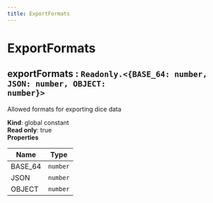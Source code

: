 ```yaml
---
title: ExportFormats
---
```


# ExportFormats

<a name="exportFormats"></a>

## exportFormats : <code>Readonly.&lt;{BASE\_64: number, JSON: number, OBJECT: number}&gt;</code>
Allowed formats for exporting dice data

**Kind**: global constant  
**Read only**: true  
**Properties**

| Name | Type |
| --- | --- |
| BASE_64 | <code>number</code> | 
| JSON | <code>number</code> | 
| OBJECT | <code>number</code> | 


